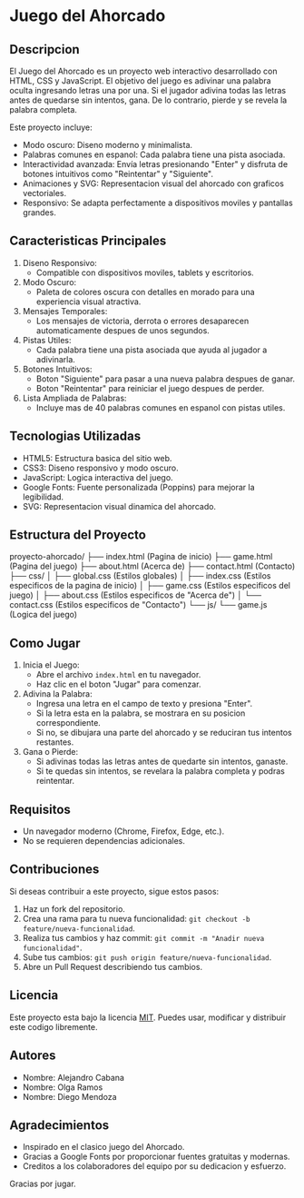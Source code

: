 # Juego del Ahorcado


## Descripcion
El Juego del Ahorcado es un proyecto web interactivo desarrollado con HTML, CSS y JavaScript. El objetivo del juego es adivinar una palabra oculta ingresando letras una por una. Si el jugador adivina todas las letras antes de quedarse sin intentos, gana. De lo contrario, pierde y se revela la palabra completa.

Este proyecto incluye:
- Modo oscuro: Diseno moderno y minimalista.
- Palabras comunes en espanol: Cada palabra tiene una pista asociada.
- Interactividad avanzada: Envía letras presionando "Enter" y disfruta de botones intuitivos como "Reintentar" y "Siguiente".
- Animaciones y SVG: Representacion visual del ahorcado con graficos vectoriales.
- Responsivo: Se adapta perfectamente a dispositivos moviles y pantallas grandes.

## Caracteristicas Principales
1. Diseno Responsivo:
   - Compatible con dispositivos moviles, tablets y escritorios.
2. Modo Oscuro:
   - Paleta de colores oscura con detalles en morado para una experiencia visual atractiva.
3. Mensajes Temporales:
   - Los mensajes de victoria, derrota o errores desaparecen automaticamente despues de unos segundos.
4. Pistas Utiles:
   - Cada palabra tiene una pista asociada que ayuda al jugador a adivinarla.
5. Botones Intuitivos:
   - Boton "Siguiente" para pasar a una nueva palabra despues de ganar.
   - Boton "Reintentar" para reiniciar el juego despues de perder.
6. Lista Ampliada de Palabras:
   - Incluye mas de 40 palabras comunes en espanol con pistas utiles.

## Tecnologias Utilizadas
- HTML5: Estructura basica del sitio web.
- CSS3: Diseno responsivo y modo oscuro.
- JavaScript: Logica interactiva del juego.
- Google Fonts: Fuente personalizada (Poppins) para mejorar la legibilidad.
- SVG: Representacion visual dinamica del ahorcado.

## Estructura del Proyecto
proyecto-ahorcado/
├── index.html         (Pagina de inicio)
├── game.html          (Pagina del juego)
├── about.html         (Acerca de)
├── contact.html       (Contacto)
├── css/
│   ├── global.css     (Estilos globales)
│   ├── index.css      (Estilos especificos de la pagina de inicio)
│   ├── game.css       (Estilos especificos del juego)
│   ├── about.css      (Estilos especificos de "Acerca de")
│   └── contact.css    (Estilos especificos de "Contacto")
└── js/
    └── game.js        (Logica del juego)

## Como Jugar
1. Inicia el Juego:
   - Abre el archivo `index.html` en tu navegador.
   - Haz clic en el boton "Jugar" para comenzar.
2. Adivina la Palabra:
   - Ingresa una letra en el campo de texto y presiona "Enter".
   - Si la letra esta en la palabra, se mostrara en su posicion correspondiente.
   - Si no, se dibujara una parte del ahorcado y se reduciran tus intentos restantes.
3. Gana o Pierde:
   - Si adivinas todas las letras antes de quedarte sin intentos, ganaste.
   - Si te quedas sin intentos, se revelara la palabra completa y podras reintentar.

## Requisitos
- Un navegador moderno (Chrome, Firefox, Edge, etc.).
- No se requieren dependencias adicionales.

## Contribuciones
Si deseas contribuir a este proyecto, sigue estos pasos:
1. Haz un fork del repositorio.
2. Crea una rama para tu nueva funcionalidad: `git checkout -b feature/nueva-funcionalidad`.
3. Realiza tus cambios y haz commit: `git commit -m "Anadir nueva funcionalidad"`.
4. Sube tus cambios: `git push origin feature/nueva-funcionalidad`.
5. Abre un Pull Request describiendo tus cambios.


## Licencia
Este proyecto esta bajo la licencia [MIT](LICENSE). Puedes usar, modificar y distribuir este codigo libremente.

## Autores
- Nombre: Alejandro Cabana
- Nombre: Olga Ramos
- Nombre: Diego Mendoza

## Agradecimientos
- Inspirado en el clasico juego del Ahorcado.
- Gracias a Google Fonts por proporcionar fuentes gratuitas y modernas.
- Creditos a los colaboradores del equipo por su dedicacion y esfuerzo.


Gracias por jugar.
